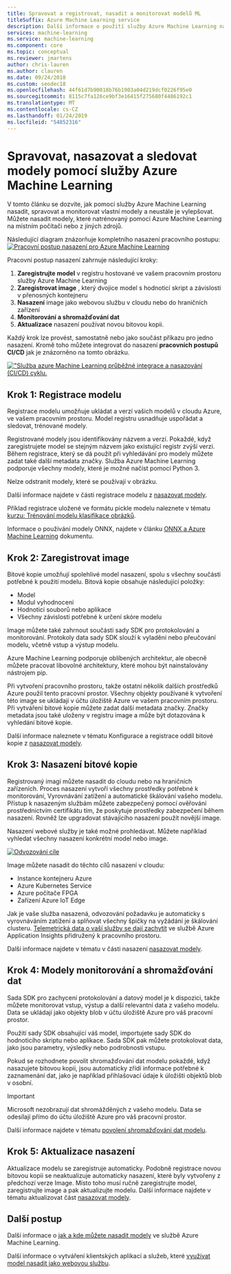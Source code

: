 ```yaml
---
title: Spravovat a registrovat, nasadit a monitorovat modelů ML
titleSuffix: Azure Machine Learning service
description: Další informace o použití služby Azure Machine Learning nasazovat, spravovat a monitorovat vlastní modely a neustále je vylepšovat. Můžete nasadit modely, které natrénovaný pomocí služby Azure Machine Learning, na místním počítači nebo z jiných zdrojů.
services: machine-learning
ms.service: machine-learning
ms.component: core
ms.topic: conceptual
ms.reviewer: jmartens
author: chris-lauren
ms.author: clauren
ms.date: 09/24/2018
ms.custom: seodec18
ms.openlocfilehash: 44f61d7b90018b76b1903a04d219dcf0226f95e0
ms.sourcegitcommit: 8115c7fa126ce9bf3e16415f275680f4486192c1
ms.translationtype: MT
ms.contentlocale: cs-CZ
ms.lasthandoff: 01/24/2019
ms.locfileid: "54852316"
---
```

# <a name="manage-deploy-and-monitor-models-with-azure-machine-learning-service"></a>Spravovat, nasazovat a sledovat modely pomocí služby Azure Machine Learning

V tomto článku se dozvíte, jak pomocí služby Azure Machine Learning nasadit, spravovat a monitorovat vlastní modely a neustále je vylepšovat. Můžete nasadit modely, které natrénovaný pomocí Azure Machine Learning na místním počítači nebo z jiných zdrojů. 

Následující diagram znázorňuje kompletního nasazení pracovního postupu: [ ![Pracovní postup nasazení pro Azure Machine Learning](media/concept-model-management-and-deployment/deployment-pipeline.png) ](media/concept-model-management-and-deployment/deployment-pipeline.png#lightbox)

Pracovní postup nasazení zahrnuje následující kroky:
1. **Zaregistrujte model** v registru hostované ve vašem pracovním prostoru služby Azure Machine Learning
1. **Zaregistrovat image** , který dvojice model s hodnoticí skript a závislosti v přenosných kontejneru 
1. **Nasazení** image jako webovou službu v cloudu nebo do hraničních zařízení
1. **Monitorování a shromažďování dat**
1. **Aktualizace** nasazení používat novou bitovou kopii.

Každý krok lze provést, samostatně nebo jako součást příkazu pro jedno nasazení. Kromě toho můžete integrovat do nasazení **pracovních postupů CI/CD** jak je znázorněno na tomto obrázku.

[ !["Služba azure Machine Learning průběžné integrace a nasazování (CI/CD) cyklu.](media/concept-model-management-and-deployment/model-ci-cd.png) ](media/concept-model-management-and-deployment/model-ci-cd.png#lightbox)

## <a name="step-1-register-model"></a>Krok 1: Registrace modelu

Registrace modelu umožňuje ukládat a verzí vašich modelů v cloudu Azure, ve vašem pracovním prostoru. Model registru usnadňuje uspořádat a sledovat, trénované modely.
 
Registrované modely jsou identifikovány názvem a verzí. Pokaždé, když zaregistrujete model se stejným názvem jako existující registr zvýší verzi. Během registrace, který se dá použít při vyhledávání pro modely můžete zadat také další metadata značky. Služba Azure Machine Learning podporuje všechny modely, které je možné načíst pomocí Python 3. 

Nelze odstranit modely, které se používají v obrázku.

Další informace najdete v části registrace modelu z [nasazovat modely](how-to-deploy-and-where.md#registermodel).

Příklad registrace uložené ve formátu pickle modelu naleznete v tématu [kurzu: Trénování modelu klasifikace obrázků](tutorial-deploy-models-with-aml.md).

Informace o používání modely ONNX, najdete v článku [ONNX a Azure Machine Learning](how-to-build-deploy-onnx.md) dokumentu.

## <a name="step-2-register-image"></a>Krok 2: Zaregistrovat image

Bitové kopie umožňují spolehlivé model nasazení, spolu s všechny součásti potřebné k použití modelu. Bitová kopie obsahuje následující položky:

* Model
* Modul vyhodnocení
* Hodnoticí souborů nebo aplikace
* Všechny závislosti potřebné k určení skóre modelu

Image můžete také zahrnout součásti sady SDK pro protokolování a monitorování. Protokoly data sady SDK slouží k vyladění nebo přeučování modelu, včetně vstup a výstup modelu.

Azure Machine Learning podporuje oblíbených architektur, ale obecně můžete pracovat libovolné architektury, které mohou být nainstalovány nástrojem pip.

Při vytvoření pracovního prostoru, takže ostatní několik dalších prostředků Azure použil tento pracovní prostor.
Všechny objekty používané k vytvoření této image se ukládají v účtu úložiště Azure ve vašem pracovním prostoru. Při vytváření bitové kopie můžete zadat další metadata značky. Značky metadata jsou také uloženy v registru image a může být dotazována k vyhledání bitové kopie.

Další informace naleznete v tématu Konfigurace a registrace oddíl bitové kopie z [nasazovat modely](how-to-deploy-and-where.md#configureimage).

## <a name="step-3-deploy-image"></a>Krok 3: Nasazení bitové kopie

Registrovaný imagí můžete nasadit do cloudu nebo na hraničních zařízeních. Proces nasazení vytvoří všechny prostředky potřebné k monitorování, Vyrovnávání zatížení a automatické škálování vašeho modelu. Přístup k nasazeným službám můžete zabezpečený pomocí ověřování prostřednictvím certifikátu tím, že poskytuje prostředky zabezpečení během nasazení. Rovněž lze upgradovat stávajícího nasazení použít novější image.

Nasazení webové služby je také možné prohledávat. Můžete například vyhledat všechny nasazení konkrétní model nebo image.

[ ![Odvozování cíle](media/concept-model-management-and-deployment/inferencing-targets.png) ](media/concept-model-management-and-deployment/inferencing-targets.png#lightbox)

Image můžete nasadit do těchto cílů nasazení v cloudu:

* Instance kontejneru Azure
* Azure Kubernetes Service
* Azure počítače FPGA
* Zařízení Azure IoT Edge

Jak je vaše služba nasazená, odvozování požadavku je automaticky s vyrovnáváním zatížení a splňovat všechny špičky na vyžádání je škálování clusteru. [Telemetrická data o vaší služby se dají zachytit](how-to-enable-app-insights.md) ve službě Azure Application Insights přidružený k pracovního prostoru.

Další informace najdete v tématu v části nasazení [nasazovat modely](how-to-deploy-and-where.md#deploy).

## <a name="step-4-monitor-models-and-collect-data"></a>Krok 4: Modely monitorování a shromažďování dat

Sada SDK pro zachycení protokolování a datový model je k dispozici, takže můžete monitorovat vstup, výstup a další relevantní data z vašeho modelu. Data se ukládají jako objekty blob v účtu úložiště Azure pro váš pracovní prostor.

Použití sady SDK obsahující váš model, importujete sady SDK do hodnoticího skriptu nebo aplikace. Sada SDK pak můžete protokolovat data, jako jsou parametry, výsledky nebo podrobnosti vstupu.

Pokud se rozhodnete povolit shromažďování dat modelu pokaždé, když nasazujete bitovou kopii, jsou automaticky zřídí informace potřebné k zaznamenání dat, jako je například přihlašovací údaje k úložišti objektů blob v osobní.

> [!Important]
> Microsoft nezobrazují dat shromážděných z vašeho modelu. Data se odesílají přímo do účtu úložiště Azure pro váš pracovní prostor.

Další informace najdete v tématu [povolení shromažďování dat modelu](how-to-enable-data-collection.md).

## <a name="step-5-update-the-deployment"></a>Krok 5: Aktualizace nasazení

Aktualizace modelu se zaregistruje automaticky. Podobně registrace novou bitovou kopii se neaktualizuje automaticky nasazení, které byly vytvořeny z předchozí verze Image. Místo toho musí ručně zaregistrujte model, zaregistrujte image a pak aktualizujte modelu. Další informace najdete v tématu aktualizovat část [nasazovat modely](how-to-deploy-and-where.md#update).

## <a name="next-steps"></a>Další postup

Další informace o [jak a kde můžete nasadit modely](how-to-deploy-and-where.md) ve službě Azure Machine Learning.

Další informace o vytváření klientských aplikací a služeb, které [využívat model nasadit jako webovou službu](how-to-consume-web-service.md).
